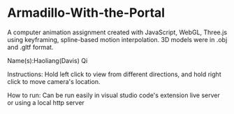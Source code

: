 # Armadillo-With-the-Portal
A computer animation assignment created with JavaScript, WebGL, Three.js using keyframing, spline-based motion interpolation. 3D models were in .obj and .gltf format.

Name(s):Haoliang(Davis) Qi

Instructions:
  Hold left click to view from different directions, and hold right click to move camera's location.

How to run:
  Can be run easily in visual studio code's extension live server or using a local http server
